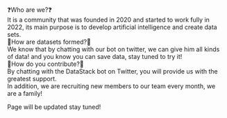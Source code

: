 ❓Who are we?❓<br>
It is a community that was founded in 2020 and started to work fully in 2022, its main purpose is to develop artificial intelligence and create data sets.<br>
🧠How are datasets formed?🧠<br>
We know that by chatting with our bot on twitter, we can give him all kinds of data! and you know you can save data, stay tuned to try it!<br>
📙How do you contribute?📙<br>
By chatting with the DataStack bot on Twitter, you will provide us with the greatest support.<br>
In addition, we are recruiting new members to our team every month, we are a family!<br>

Page will be updated stay tuned!<br>
